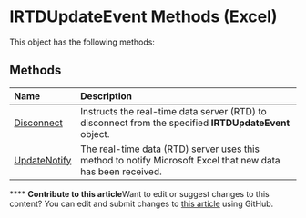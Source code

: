 
# IRTDUpdateEvent Methods (Excel)
This object has the following methods:

## Methods



|**Name**|**Description**|
|:-----|:-----|
| [Disconnect](4d0c5438-5049-3b34-69d4-38dabd625b1f.md)|Instructs the real-time data server (RTD) to disconnect from the specified  **IRTDUpdateEvent** object.|
| [UpdateNotify](e3ae5a7e-4d8c-9eba-62ab-a24d1045bc77.md)|The real-time data (RTD) server uses this method to notify Microsoft Excel that new data has been received.|

****   **Contribute to this article**Want to edit or suggest changes to this content? You can edit and submit changes to  [this article](https://github.com/jhershey00/VBA_Excel_Test/OpenXMLCon/articles/7658fc32-1d41-4baf-b311-4b8b60c4b70a.md) using GitHub.

